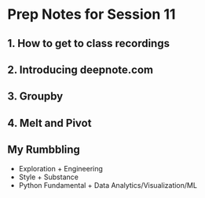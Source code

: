 # Prep Notes for Session 11
## 1. How to get to class recordings
## 2. Introducing deepnote.com
## 3. Groupby
## 4. Melt and Pivot
## My Rumbbling
- Exploration + Engineering
- Style + Substance
- Python Fundamental + Data Analytics/Visualization/ML
